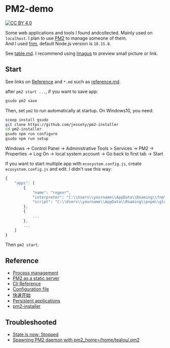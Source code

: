 # PM2-demo

[![CC BY 4.0][cc-by-image]][cc-by]

[cc-by]: http://creativecommons.org/licenses/by/4.0/
[cc-by-image]: https://i.creativecommons.org/l/by/4.0/88x31.png
[cc-by-shield]: https://img.shields.io/badge/License-CC%20BY%204.0-lightgrey.svg

Some web applications and tools I found andcollected. Mainly used on `localhost`. I plan to use [PM2](https://pm2.keymetrics.io/) to manage someone of them.  
And I used [fnm](https://github.com/Schniz/fnm), default Node.js version is `18.15.0`.

See [table.md](table.md). I recommend using [Imagus](https://chrome.google.com/webstore/detail/imagus/immpkjjlgappgfkkfieppnmlhakdmaab?hl=en) to preview small picture or link.

## Start

See links on [Reference](README.md#reference) and `*.md` such as [reference.md](_readme/reference.md).

after `pm2 start ...`, if you want to save app:

```sh
gsudo pm2 save
```

Then, set `pm2` to run automatically at startup. On Windows10, you need:

```sh
scoop install gsudo
git clone https://github.com/jessety/pm2-installer
cd pm2-installer
gsudo npm run configure
gsudo npm run setup
```

Windows → Control Panel → Administrative Tools > Services → PM2 → Properties → Log On → local system account → Go back to first tab → Start

If you want to start multiple app with `ecosystem.config.js`, create `ecosystem.config.js` and edit. I didn't use this way:

```js
{
	"apps": [
		{
			"name": "regexr",
			"interpreter": "C:\\Users\\yourname\\AppData\\Roaming\\fnm\\node-versions\\v10.21.0\\installation\\node",
			"script": "C:\\Users\\yourname\\AppData\\Roaming\\pnpm\\global\\5\\.pnpm\\gulp-cli@2.3.0\\node_modules\\gulp-cli\\bin\\gulp.js"
		},
		{
			...
		},
		...
	]
}
```

Then `pm2 start`.

## Reference

- [Process management](https://pm2.keymetrics.io/docs/usage/process-management/)
- [PM2 as a static server](https://pm2.keymetrics.io/docs/usage/expose/)
- [Cli Reference](https://pm2.io/docs/runtime/reference/pm2-cli/)
- [Configuration file](https://pm2.keymetrics.io/docs/usage/application-declaration/)
- [快速开始](https://pm2.fenxianglu.cn/docs/start)
- [Persistent applications](https://pm2.keymetrics.io/docs/usage/startup/)
- [pm2-installer](https://github.com/jessety/pm2-installer)

## Troubleshooted

- [State is now: Stopped](https://github.com/jessety/pm2-installer/issues/69)
- [Spawning PM2 daemon with pm2_home=/home/tealou/.pm2](https://github.com/Unitech/pm2/issues/2799)